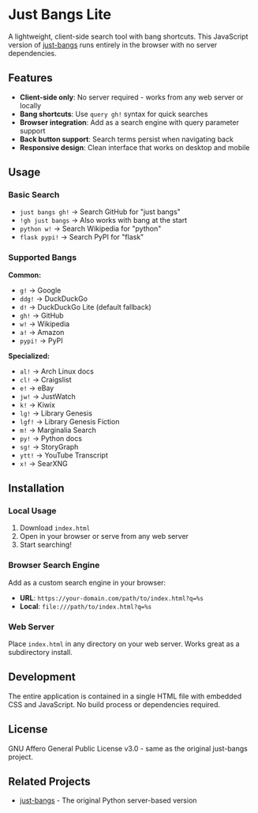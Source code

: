 # Just Bangs Lite

A lightweight, client-side search tool with bang shortcuts. This JavaScript version of [just-bangs](https://github.com/thavelick/just-bangs) runs entirely in the browser with no server dependencies.

## Features

- **Client-side only**: No server required - works from any web server or locally
- **Bang shortcuts**: Use `query gh!` syntax for quick searches
- **Browser integration**: Add as a search engine with query parameter support
- **Back button support**: Search terms persist when navigating back
- **Responsive design**: Clean interface that works on desktop and mobile

## Usage

### Basic Search
- `just bangs gh!` → Search GitHub for "just bangs"
- `!gh just bangs` → Also works with bang at the start
- `python w!` → Search Wikipedia for "python"
- `flask pypi!` → Search PyPI for "flask"

### Supported Bangs

**Common:**
- `g!` → Google
- `ddg!` → DuckDuckGo
- `d!` → DuckDuckGo Lite (default fallback)
- `gh!` → GitHub
- `w!` → Wikipedia
- `a!` → Amazon
- `pypi!` → PyPI

**Specialized:**
- `al!` → Arch Linux docs
- `cl!` → Craigslist
- `e!` → eBay
- `jw!` → JustWatch
- `k!` → Kiwix
- `lg!` → Library Genesis
- `lgf!` → Library Genesis Fiction
- `m!` → Marginalia Search
- `py!` → Python docs
- `sg!` → StoryGraph
- `ytt!` → YouTube Transcript
- `x!` → SearXNG

## Installation

### Local Usage
1. Download `index.html`
2. Open in your browser or serve from any web server
3. Start searching!

### Browser Search Engine
Add as a custom search engine in your browser:
- **URL**: `https://your-domain.com/path/to/index.html?q=%s`
- **Local**: `file:///path/to/index.html?q=%s`

### Web Server
Place `index.html` in any directory on your web server. Works great as a subdirectory install.

## Development

The entire application is contained in a single HTML file with embedded CSS and JavaScript. No build process or dependencies required.

## License

GNU Affero General Public License v3.0 - same as the original just-bangs project.

## Related Projects

- [just-bangs](https://github.com/thavelick/just-bangs) - The original Python server-based version